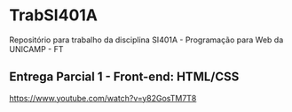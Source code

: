 # TrabSI401A
Repositório para trabalho da disciplina SI401A - Programação para Web da UNICAMP - FT

## Entrega Parcial 1 - Front-end: HTML/CSS
https://www.youtube.com/watch?v=y82GosTM7T8
